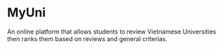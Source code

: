 # MyUni
An online platform that allows students to review Vietnamese Universities then ranks them based on reviews and general criterias.
